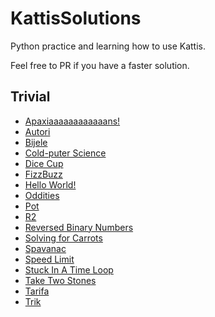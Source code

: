 # KattisSolutions
Python practice and learning how to use Kattis.

Feel free to PR if you have a faster solution.

## Trivial
* [Apaxiaaaaaaaaaaaans!](https://github.com/Josephine-Chen/KattisSolutions/blob/master/apaxiaaans.py)
* [Autori](https://github.com/Josephine-Chen/KattisSolutions/blob/master/autori.py)
* [Bijele](https://github.com/Josephine-Chen/KattisSolutions/blob/master/bijele.py)
* [Cold-puter Science](https://github.com/Josephine-Chen/KattisSolutions/blob/master/cold.py)
* [Dice Cup](https://github.com/Josephine-Chen/KattisSolutions/blob/master/dicecup.py)
* [FizzBuzz](https://github.com/Josephine-Chen/KattisSolutions/blob/master/fizzbuzz.py)
* [Hello World!](https://github.com/Josephine-Chen/KattisSolutions/blob/master/hello.py)
* [Oddities](https://github.com/Josephine-Chen/KattisSolutions/blob/master/oddities.py)
* [Pot](https://github.com/Josephine-Chen/KattisSolutions/blob/master/pot.py)
* [R2](https://github.com/Josephine-Chen/KattisSolutions/blob/master/r2.py)
* [Reversed Binary Numbers](https://github.com/Josephine-Chen/KattisSolutions/blob/master/reversebinary.py)
* [Solving for Carrots](https://github.com/Josephine-Chen/KattisSolutions/blob/master/carrots.py)
* [Spavanac](https://github.com/Josephine-Chen/KattisSolutions/blob/master/spavanac.py)
* [Speed Limit](https://github.com/Josephine-Chen/KattisSolutions/blob/master/speedlimit.py)
* [Stuck In A Time Loop](https://github.com/Josephine-Chen/KattisSolutions/blob/master/timeloop.py)
* [Take Two Stones](https://github.com/Josephine-Chen/KattisSolutions/blob/master/twostones.py)
* [Tarifa](https://github.com/Josephine-Chen/KattisSolutions/blob/master/tarifa.py)
* [Trik](https://github.com/Josephine-Chen/KattisSolutions/blob/master/trik.py)

